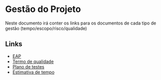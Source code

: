 # Gestão do Projeto

Neste documento irá conter os links para os documentos de cada tipo de gestão (tempo/escopo/risco/qualidade)

## Links

- [EAP](https://docs.google.com/document/d/1CJFuU9gEE1-Mn9EcIkpCFl8CU4tp0p3KDp9SP2ohh4w/edit?usp=sharing)
- [Termo de qualidade](https://docs.google.com/document/d/1aFQwugc5zhMF4FoVsbWOidEEOgMx017tdlczsj50b6A/edit?usp=sharing)
- [Plano de testes](https://docs.google.com/document/d/154S6X1B7O-woGrefk9j3kA6y3JL-IoDK_jg3opRQ0Gk/edit?usp=sharing)
- [Estimativa de tempo](https://docs.google.com/spreadsheets/d/1kEnmnDGxohHkWQfqoeFXfiXZLCd-0Io7hAVFCWJuNzM/edit?usp=sharing)

